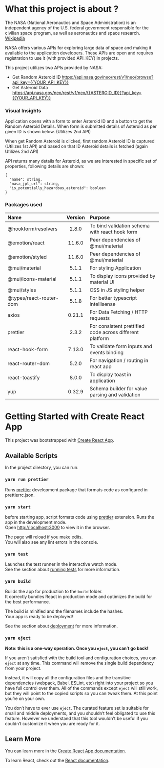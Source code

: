 # What this project is about ?

The NASA (National Aeronautics and Space Administration) is an independent agency of the U.S. federal government responsible for the civilian space program, as well as aeronautics and space research. [Wikipedia](https://en.wikipedia.org/wiki/NASA)

NASA offers various APIs for exploring large data of space and making it available to the application developers.
These APIs are open and requires registration to use it (with provided API_KEY) in projects.

This project utilizes two APIs provided by NASA:

- Get Random Asteroid ID https://api.nasa.gov/neo/rest/v1/neo/browse?api_key={{YOUR_API_KEY}}
- Get Asteroid Data https://api.nasa.gov/neo/rest/v1/neo/{{ASTEROID_ID}}?api_key={{YOUR_API_KEY}}

### Visual Insights

Application opens with a form to enter Asteroid ID and a button to get the Random Asteroid Details.
When form is submitted details of Asteroid as per given ID is shown below. (Utilizes 2nd API)

When get Random Asteroid is clicked, first random Asteroid ID is captured (Utilizes 1st API) and
based on that ID Asteroid details is fetched (again Utilizes 2nd API)

API returns many details for Asteroid, as we are interested in specific set of properties,
following details are shown:

```
{
  "name": string,
  "nasa_jpl_url": string,
  "is_potentially_hazardous_asteroid": boolean
}
```

### Packages used

| Name                    | Version | Purpose                                                  |
| :---------------------- | :-----: | :------------------------------------------------------- |
| @hookform/resolvers     |  2.8.0  | To bind validation schema with react hook form           |
| @emotion/react          | 11.6.0  | Peer dependencies of @mui/material                       |
| @emotion/styled         | 11.6.0  | Peer dependencies of @mui/material                       |
| @mui/material           |  5.1.1  | For styling Application                                  |
| @mui/icons-material     |  5.1.1  | To display icons provided by material UI                 |
| @mui/styles             |  5.1.1  | CSS in JS styling helper                                 |
| @types/react-router-dom |  5.1.8  | For better typescript intellisense                       |
| axios                   | 0.21.1  | For Data Fetching / HTTP requests                        |
| prettier                |  2.3.2  | For consistent prettified code across different platform |
| react-hook-form         | 7.13.0  | To validate form inputs and events binding               |
| react-router-dom        |  5.2.0  | For navigation / routing in react app                    |
| react-toastify          |  8.0.0  | To display toast in application                          |
| yup                     | 0.32.9  | Schema builder for value parsing and validation          |

# Getting Started with Create React App

This project was bootstrapped with [Create React App](https://github.com/facebook/create-react-app).

## Available Scripts

In the project directory, you can run:

### `yarn run prettier`

Runs [prettier](https://prettier.io/docs/en/install.html) development package that formats code as configured in prettierrc.json.

### `yarn start`

before starting app, script formats code using [prettier](https://prettier.io/docs/en/install.html) extension.
Runs the app in the development mode.\
Open [http://localhost:3000](http://localhost:3000) to view it in the browser.

The page will reload if you make edits.\
You will also see any lint errors in the console.

### `yarn test`

Launches the test runner in the interactive watch mode.\
See the section about [running tests](https://facebook.github.io/create-react-app/docs/running-tests) for more information.

### `yarn build`

Builds the app for production to the `build` folder.\
It correctly bundles React in production mode and optimizes the build for the best performance.

The build is minified and the filenames include the hashes.\
Your app is ready to be deployed!

See the section about [deployment](https://facebook.github.io/create-react-app/docs/deployment) for more information.

### `yarn eject`

**Note: this is a one-way operation. Once you `eject`, you can’t go back!**

If you aren’t satisfied with the build tool and configuration choices, you can `eject` at any time. This command will remove the single build dependency from your project.

Instead, it will copy all the configuration files and the transitive dependencies (webpack, Babel, ESLint, etc) right into your project so you have full control over them. All of the commands except `eject` will still work, but they will point to the copied scripts so you can tweak them. At this point you’re on your own.

You don’t have to ever use `eject`. The curated feature set is suitable for small and middle deployments, and you shouldn’t feel obligated to use this feature. However we understand that this tool wouldn’t be useful if you couldn’t customize it when you are ready for it.

## Learn More

You can learn more in the [Create React App documentation](https://facebook.github.io/create-react-app/docs/getting-started).

To learn React, check out the [React documentation](https://reactjs.org/).
